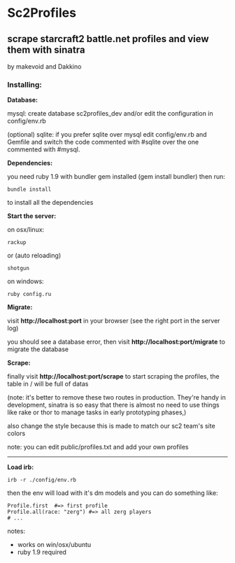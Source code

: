 # Sc2Profiles

## scrape starcraft2 battle.net profiles and view them with sinatra

by makevoid and Dakkino


### Installing:

**Database:**

mysql: 
create database sc2profiles_dev and/or edit the configuration in config/env.rb

(optional)
sqlite: if you prefer sqlite over mysql edit config/env.rb and Gemfile and switch the code commented with #sqlite over the one commented with #mysql.



**Dependencies:**

you need ruby 1.9 with bundler gem installed (gem install bundler)
then run:

    bundle install

to install all the dependencies


**Start the server:**

on osx/linux:

    rackup    

or (auto reloading)

    shotgun

on windows:

    ruby config.ru


**Migrate:**

visit **http://localhost:port** in your browser (see the right port in the server log)

you should see a database error, then visit **http://localhost:port/migrate** to migrate the database

**Scrape:**

finally visit **http://localhost:port/scrape** to start scraping the profiles, the table in / will be full of datas 

(note: it's better to remove these two routes in production. They're handy in development, sinatra is so easy that there is almost no need to use things like rake or thor to manage tasks in early prototyping phases,)

also change the style because this is made to match our sc2 team's site colors

note: you can edit public/profiles.txt and add your own profiles

---

**Load irb:**

    irb -r ./config/env.rb

then the env will load with it's dm models and you can do something like:

    Profile.first  #=> first profile 
    Profile.all(race: "zerg") #=> all zerg players
    # ...

notes:  

- works on win/osx/ubuntu
- ruby 1.9 required

